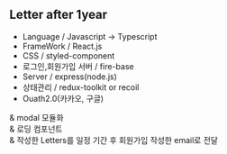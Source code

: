 ## Letter after 1year

- Language / Javascript -> Typescript
- FrameWork / React.js
- CSS / styled-component
- 로그인,회원가입 서버 / fire-base
- Server / express(node.js)
- 상태관리 / redux-toolkit or recoil
- Ouath2.0(카카오, 구글)

& modal 모듈화
<br>
& 로딩 컴포넌트
<br>
& 작성한 Letters를 일정 기간 후 회원가입 작성한 email로 전달